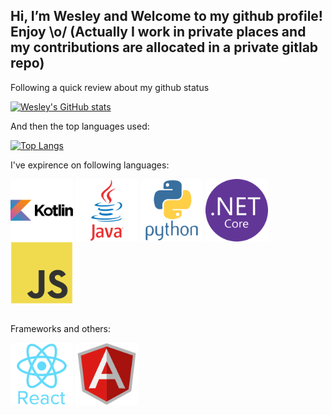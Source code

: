 ## Hi, I’m Wesley and Welcome to my github profile! Enjoy \o/ (Actually I work in private places and my contributions are allocated in a private gitlab repo)

Following a quick review about my github status

[![Wesley's GitHub stats](https://github-readme-stats.vercel.app/api?username=wee4&show_icons=true&theme=gotham)](https://github.com/anuraghazra/github-readme-stats)

And then the top languages used:

[![Top Langs](https://github-readme-stats.vercel.app/api/top-langs/?username=wee4&layout=compact&theme=gotham&hide=tsql)](https://github.com/anuraghazra/github-readme-stats)


I've expirence on following languages:


<div style="disply:inline-block">
    <img align="center" alt="kotlin" height="100" width="100" src="https://raw.githubusercontent.com/devicons/devicon/master/icons/kotlin/kotlin-original-wordmark.svg">
    <img align="center" alt="java" height="100" width="100" src="https://raw.githubusercontent.com/devicons/devicon/master/icons/java/java-original-wordmark.svg">
    <img align="center" alt="python" height="100" width="100" src="https://raw.githubusercontent.com/devicons/devicon/master/icons/python/python-original-wordmark.svg">
    <img align="center" alt="dotnetcore" height="100" width="100" src="https://raw.githubusercontent.com/devicons/devicon/master/icons/dotnetcore/dotnetcore-original.svg">
    <img align="center" alt="javascript" height="100" width="100" src="https://raw.githubusercontent.com/devicons/devicon/master/icons/javascript/javascript-original.svg">
</div>
<br>

Frameworks and others:

<div style="disply:inline-block">
    <img align="center" alt="react" height="100" width="100" src="https://raw.githubusercontent.com/devicons/devicon/master/icons/react/react-original-wordmark.svg">
    <img align="center" alt="angularjs" height="100" width="100" src="https://raw.githubusercontent.com/devicons/devicon/master/icons/angularjs/angularjs-original.svg">
</div>
<!---
wee4/wee4 is a ✨ special ✨ repository because its `README.md` (this file) appears on your GitHub profile.
You can click the Preview link to take a look at your changes.
--->

